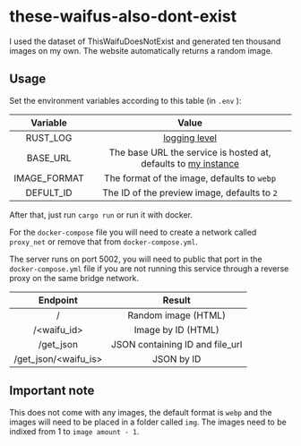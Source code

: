 # these-waifus-also-dont-exist
I used the dataset of ThisWaifuDoesNotExist and generated ten thousand images on my own. The website automatically returns a random image. 

## Usage
Set the environment variables according to this table (in `.env` ):

| Variable     | Value                                                                                              |
| :----------: | :------------------------------------------------------------------------------------------------: |
| RUST_LOG     | [logging level](https://docs.rs/env_logger/0.7.1/env_logger/#enabling-logging)                     |
| BASE_URL     | The base URL the service is hosted at, defaults to [my instance](https://waifus-are.fun-stuff.xyz) |
| IMAGE_FORMAT | The format of the image, defaults to `webp`                                                        |
| DEFULT_ID    | The ID of the preview image, defaults to `2`                                                       |

After that, just run `cargo run` or run it with docker.

For the `docker-compose` file you will need to create a network called `proxy_net` or remove that from `docker-compose.yml`.

The server runs on port 5002, you will need to public that port in the `docker-compose.yml` file if you are
not running this service through a reverse proxy on the same bridge network.

| Endpoint             | Result                          |
| :------------------: | :-----------------------------: |
| /                    | Random image (HTML)             |
| /<waifu_id>          | Image by ID (HTML)              |
| /get_json            | JSON containing ID and file_url |
| /get_json/<waifu_is> | JSON by ID                      |

## Important note
This does not come with any images, the default format is `webp` and the images will
need to be placed in a folder called `img`. The images need to be indixed from 1 to `image amount - 1`.